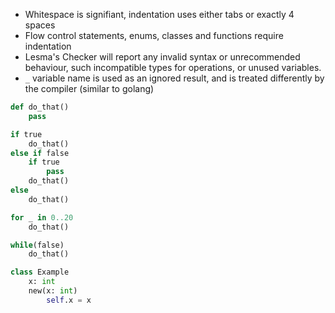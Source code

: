 - Whitespace is signifiant, indentation uses either tabs or exactly 4 spaces
- Flow control statements, enums, classes and functions require indentation
- Lesma's Checker will report any invalid syntax or unrecommended behaviour, such incompatible types for operations, or unused variables.
- `_` variable name is used as an ignored result, and is treated differently by the compiler (similar to golang)


```py
def do_that()
	pass

if true
	do_that()
else if false
	if true
		pass
	do_that()
else
	do_that()

for _ in 0..20
	do_that()

while(false)
	do_that()

class Example
	x: int
	new(x: int)
		self.x = x
```

